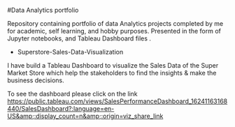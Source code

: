 #Data Analytics portfolio

Repository containing portfolio of data Analytics projects completed by me for academic, self learning, and hobby purposes. Presented in the form of Jupyter notebooks, and Tableau Dashboard files .

- Superstore-Sales-Data-Visualization

I have build a Tableau Dashboard to visualize the Sales Data of the Super Market Store which help the stakeholders to find the insights &amp; make the business decisions.


To see the dashboard please click on the link https://public.tableau.com/views/SalesPerformanceDashboard_16241163168440/SalesDashboard?:language=en-US&amp;:display_count=n&amp;:origin=viz_share_link
